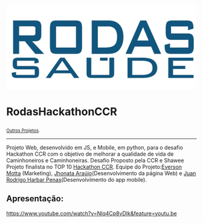 
<p align="center">
  <img src="logo_RODAS.jpg" width=750>
</p>

# RodasHackathonCCR
<sub>[Outros Projetos](https://github.com/jhpenas/portfolio).</sub>

---
Projeto Web, desenvolvido em JS, e Mobile, em python, para o desafio Hackathon CCR com o objetivo de melhorar a qualidade de vida de Caminhoneiros e Caminhoneiras. Desafio Proposto pela CCR e Shawee
Projeto finalista no TOP 10 [Hackathon CCR](https://www.youtube.com/watch?v=nSt_r_k9FBY).
Equipe do Projeto:[Everson Motta](https://www.linkedin.com/in/everson-motta-b76673100/) (Marketing), [Jhonata Araújo](https://www.linkedin.com/in/jhonatavinicius2488/)(Desenvolvimento da página Web) e [Juan Rodrigo Harbar Penas](https://www.linkedin.com/in/jhpenas/)(Desenvolvimento do app mobile).

## Apresentação:
https://www.youtube.com/watch?v=Nlq4Cp8vDIk&feature=youtu.be
